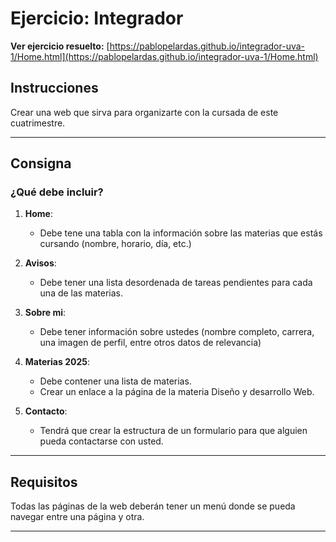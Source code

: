 # Ejercicio: Integrador

**Ver ejercicio resuelto:** [https://pablopelardas.github.io/integrador-uva-1/Home.html](https://pablopelardas.github.io/integrador-uva-1/Home.html)

## Instrucciones

Crear una web que sirva para organizarte con la cursada de este cuatrimestre.

---

## Consigna

### ¿Qué debe incluir?

1. **Home**:  
   - Debe tene una tabla con la información sobre las materias que estás cursando (nombre, horario, día, etc.)

2. **Avisos**:  
   - Debe tener una lista desordenada de tareas pendientes para cada una de las materias.

3. **Sobre mi**:  
   - Debe tener información sobre ustedes (nombre completo, carrera, una imagen de perfil, entre otros datos de relevancia)

4. **Materias 2025**:  
   - Debe contener una lista de materias. 
   - Crear un enlace a la página de la materia Diseño y desarrollo Web.  

5. **Contacto**:  
   - Tendrá que crear la estructura de un formulario para que alguien pueda contactarse con usted.  

---

## Requisitos

Todas las páginas de la web deberán tener un menú donde se pueda navegar entre una página y otra.   

---
